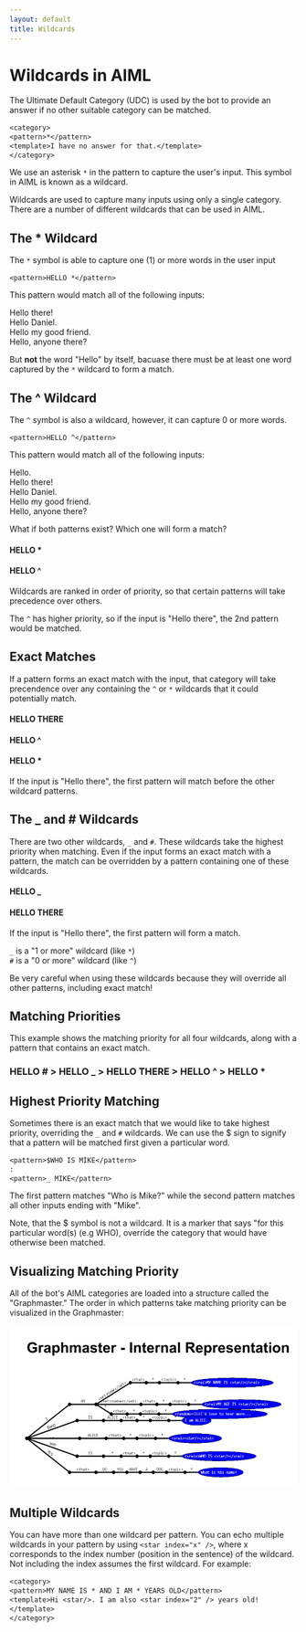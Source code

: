 ```yaml
---
layout: default
title: Wildcards
---
```


# Wildcards in AIML

The Ultimate Default Category (UDC) is used by the bot to provide an answer if no other suitable category can be matched.

    <category>
    <pattern>*</pattern>
    <template>I have no answer for that.</template>
    </category>
    
We use an asterisk `*` in the pattern to capture the user's input. This symbol in AIML is known as a wildcard.

Wildcards are used to capture many inputs using only a single category. 
There are a number of different wildcards that can be used in AIML.

## The * Wildcard

The `*` symbol is able to capture one (1) or more words in the user input

    <pattern>HELLO *</pattern>
    
This pattern would match all of the following inputs:

Hello there!  
Hello Daniel.  
Hello my good friend.  
Hello, anyone there?  

But **not** the word "Hello" by itself, bacuase there must be at least one word captured by the `*` wildcard to form a match.

## The ^ Wildcard

The `^` symbol is also a wildcard, however, it can capture 0 or more words.

    <pattern>HELLO ^</pattern>
    
This pattern would match all of the following inputs:

Hello.  
Hello there!  
Hello Daniel.  
Hello my good friend.  
Hello, anyone there?  

What if both patterns exist? Which one will form a match? 

#### HELLO *
#### HELLO ^

Wildcards are ranked in order of priority, so that certain patterns will take precedence over others.

The `^` has higher priority, so if the input is "Hello there", the 2nd pattern would be matched.

## Exact Matches

If a pattern forms an exact match with the input, that category will take precendence 
over any containing the `^` or `*` wildcards that it could potentially match.

#### HELLO THERE  
#### HELLO ^
#### HELLO *  

If the input is "Hello there", the first pattern will match before the other wildcard patterns.

## The _ and # Wildcards

There are two other wildcards, `_` and `#`. These wildcards take the highest priority 
when matching. Even if the input forms an exact match with a pattern, the match can be 
overridden by a pattern containing one of these wildcards.

#### HELLO _  
#### HELLO THERE  

If the input is "Hello there", the first pattern will form a match.

`_` is a "1 or more" wildcard (like `*`)  
`#` is a "0 or more" wildcard (like `^`)

Be very careful when using these wildcards because they will override all other patterns, including exact match!

## Matching Priorities

This example shows the matching priority for all four wildcards, along with a pattern that contains an exact match.

### HELLO # > HELLO _ **>** HELLO THERE **>** HELLO ^ **>** HELLO *  

## Highest Priority Matching

Sometimes there is an exact match that we would like to take highest priority, overriding the `_` and `#` wildcards.
We can use the $ sign to signify that a pattern will be matched first given a particular word.

    <pattern>$WHO IS MIKE</pattern>
    :
    <pattern>_ MIKE</pattern>
    
The first pattern matches "Who is Mike?" while the second pattern matches all other inputs ending with "Mike".

Note, that the $ symbol is not a wildcard. It is a marker that says "for this particular word(s) 
(e.g WHO), override the category that would have otherwise been matched.

## Visualizing Matching Priority

All of the bot's AIML categories are loaded into a structure called the "Graphmaster." The order in which
patterns take matching priority can be visualized in the Graphmaster:

![](/images/Graphmaster.png)

## Multiple Wildcards

You can have more than one wildcard per pattern. You can echo multiple wildcards in your 
pattern by using `<star index="x" />`, where x corresponds to the index number (position in 
the sentence) of the wildcard. Not including the index assumes the first wildcard. For example:

    <category>
    <pattern>MY NAME IS * AND I AM * YEARS OLD</pattern>
    <template>Hi <star/>. I am also <star index="2" /> years old!</template>
    </category>
    


